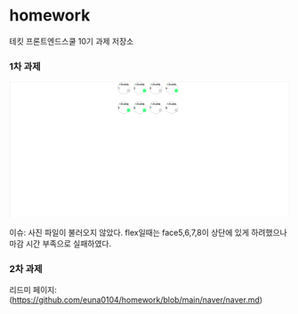 # homework
테킷 프론트엔드스쿨 10기 과제 저장소

### 1차 과제
![alt text](image.png)

이슈: 사진 파일이 불러오지 않았다. flex일때는 face5,6,7,8이 상단에 있게 하려했으나 마감 시간 부족으로 실패하였다.


### 2차 과제
리드미 페이지: (https://github.com/euna0104/homework/blob/main/naver/naver.md)
